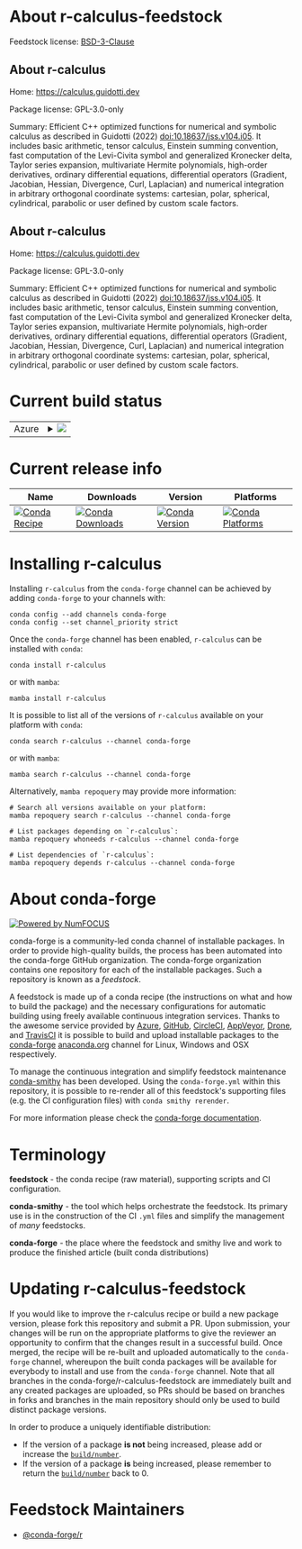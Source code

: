About r-calculus-feedstock
==========================

Feedstock license: [BSD-3-Clause](https://github.com/conda-forge/r-calculus-feedstock/blob/main/LICENSE.txt)


About r-calculus
----------------

Home: https://calculus.guidotti.dev

Package license: GPL-3.0-only

Summary: Efficient C++ optimized functions for numerical and symbolic calculus as described in Guidotti (2022) <doi:10.18637/jss.v104.i05>. It includes basic arithmetic, tensor calculus, Einstein summing convention, fast computation of the Levi-Civita symbol and generalized Kronecker delta, Taylor series expansion, multivariate Hermite polynomials, high-order derivatives, ordinary differential equations, differential operators (Gradient, Jacobian, Hessian, Divergence, Curl, Laplacian) and numerical integration in arbitrary orthogonal coordinate systems: cartesian, polar, spherical, cylindrical, parabolic or user defined by custom scale factors.

About r-calculus
----------------

Home: https://calculus.guidotti.dev

Package license: GPL-3.0-only

Summary: Efficient C++ optimized functions for numerical and symbolic calculus as described in Guidotti (2022) <doi:10.18637/jss.v104.i05>. It includes basic arithmetic, tensor calculus, Einstein summing convention, fast computation of the Levi-Civita symbol and generalized Kronecker delta, Taylor series expansion, multivariate Hermite polynomials, high-order derivatives, ordinary differential equations, differential operators (Gradient, Jacobian, Hessian, Divergence, Curl, Laplacian) and numerical integration in arbitrary orthogonal coordinate systems: cartesian, polar, spherical, cylindrical, parabolic or user defined by custom scale factors.

Current build status
====================


<table>
    
  <tr>
    <td>Azure</td>
    <td>
      <details>
        <summary>
          <a href="https://dev.azure.com/conda-forge/feedstock-builds/_build/latest?definitionId=18320&branchName=main">
            <img src="https://dev.azure.com/conda-forge/feedstock-builds/_apis/build/status/r-calculus-feedstock?branchName=main">
          </a>
        </summary>
        <table>
          <thead><tr><th>Variant</th><th>Status</th></tr></thead>
          <tbody><tr>
              <td>linux_64_r_base4.3</td>
              <td>
                <a href="https://dev.azure.com/conda-forge/feedstock-builds/_build/latest?definitionId=18320&branchName=main">
                  <img src="https://dev.azure.com/conda-forge/feedstock-builds/_apis/build/status/r-calculus-feedstock?branchName=main&jobName=linux&configuration=linux%20linux_64_r_base4.3" alt="variant">
                </a>
              </td>
            </tr><tr>
              <td>linux_64_r_base4.4</td>
              <td>
                <a href="https://dev.azure.com/conda-forge/feedstock-builds/_build/latest?definitionId=18320&branchName=main">
                  <img src="https://dev.azure.com/conda-forge/feedstock-builds/_apis/build/status/r-calculus-feedstock?branchName=main&jobName=linux&configuration=linux%20linux_64_r_base4.4" alt="variant">
                </a>
              </td>
            </tr><tr>
              <td>osx_64_r_base4.3</td>
              <td>
                <a href="https://dev.azure.com/conda-forge/feedstock-builds/_build/latest?definitionId=18320&branchName=main">
                  <img src="https://dev.azure.com/conda-forge/feedstock-builds/_apis/build/status/r-calculus-feedstock?branchName=main&jobName=osx&configuration=osx%20osx_64_r_base4.3" alt="variant">
                </a>
              </td>
            </tr><tr>
              <td>osx_64_r_base4.4</td>
              <td>
                <a href="https://dev.azure.com/conda-forge/feedstock-builds/_build/latest?definitionId=18320&branchName=main">
                  <img src="https://dev.azure.com/conda-forge/feedstock-builds/_apis/build/status/r-calculus-feedstock?branchName=main&jobName=osx&configuration=osx%20osx_64_r_base4.4" alt="variant">
                </a>
              </td>
            </tr><tr>
              <td>win_64_r_base4.3</td>
              <td>
                <a href="https://dev.azure.com/conda-forge/feedstock-builds/_build/latest?definitionId=18320&branchName=main">
                  <img src="https://dev.azure.com/conda-forge/feedstock-builds/_apis/build/status/r-calculus-feedstock?branchName=main&jobName=win&configuration=win%20win_64_r_base4.3" alt="variant">
                </a>
              </td>
            </tr><tr>
              <td>win_64_r_base4.4</td>
              <td>
                <a href="https://dev.azure.com/conda-forge/feedstock-builds/_build/latest?definitionId=18320&branchName=main">
                  <img src="https://dev.azure.com/conda-forge/feedstock-builds/_apis/build/status/r-calculus-feedstock?branchName=main&jobName=win&configuration=win%20win_64_r_base4.4" alt="variant">
                </a>
              </td>
            </tr>
          </tbody>
        </table>
      </details>
    </td>
  </tr>
</table>

Current release info
====================

| Name | Downloads | Version | Platforms |
| --- | --- | --- | --- |
| [![Conda Recipe](https://img.shields.io/badge/recipe-r--calculus-green.svg)](https://anaconda.org/conda-forge/r-calculus) | [![Conda Downloads](https://img.shields.io/conda/dn/conda-forge/r-calculus.svg)](https://anaconda.org/conda-forge/r-calculus) | [![Conda Version](https://img.shields.io/conda/vn/conda-forge/r-calculus.svg)](https://anaconda.org/conda-forge/r-calculus) | [![Conda Platforms](https://img.shields.io/conda/pn/conda-forge/r-calculus.svg)](https://anaconda.org/conda-forge/r-calculus) |

Installing r-calculus
=====================

Installing `r-calculus` from the `conda-forge` channel can be achieved by adding `conda-forge` to your channels with:

```
conda config --add channels conda-forge
conda config --set channel_priority strict
```

Once the `conda-forge` channel has been enabled, `r-calculus` can be installed with `conda`:

```
conda install r-calculus
```

or with `mamba`:

```
mamba install r-calculus
```

It is possible to list all of the versions of `r-calculus` available on your platform with `conda`:

```
conda search r-calculus --channel conda-forge
```

or with `mamba`:

```
mamba search r-calculus --channel conda-forge
```

Alternatively, `mamba repoquery` may provide more information:

```
# Search all versions available on your platform:
mamba repoquery search r-calculus --channel conda-forge

# List packages depending on `r-calculus`:
mamba repoquery whoneeds r-calculus --channel conda-forge

# List dependencies of `r-calculus`:
mamba repoquery depends r-calculus --channel conda-forge
```


About conda-forge
=================

[![Powered by
NumFOCUS](https://img.shields.io/badge/powered%20by-NumFOCUS-orange.svg?style=flat&colorA=E1523D&colorB=007D8A)](https://numfocus.org)

conda-forge is a community-led conda channel of installable packages.
In order to provide high-quality builds, the process has been automated into the
conda-forge GitHub organization. The conda-forge organization contains one repository
for each of the installable packages. Such a repository is known as a *feedstock*.

A feedstock is made up of a conda recipe (the instructions on what and how to build
the package) and the necessary configurations for automatic building using freely
available continuous integration services. Thanks to the awesome service provided by
[Azure](https://azure.microsoft.com/en-us/services/devops/), [GitHub](https://github.com/),
[CircleCI](https://circleci.com/), [AppVeyor](https://www.appveyor.com/),
[Drone](https://cloud.drone.io/welcome), and [TravisCI](https://travis-ci.com/)
it is possible to build and upload installable packages to the
[conda-forge](https://anaconda.org/conda-forge) [anaconda.org](https://anaconda.org/)
channel for Linux, Windows and OSX respectively.

To manage the continuous integration and simplify feedstock maintenance
[conda-smithy](https://github.com/conda-forge/conda-smithy) has been developed.
Using the ``conda-forge.yml`` within this repository, it is possible to re-render all of
this feedstock's supporting files (e.g. the CI configuration files) with ``conda smithy rerender``.

For more information please check the [conda-forge documentation](https://conda-forge.org/docs/).

Terminology
===========

**feedstock** - the conda recipe (raw material), supporting scripts and CI configuration.

**conda-smithy** - the tool which helps orchestrate the feedstock.
                   Its primary use is in the construction of the CI ``.yml`` files
                   and simplify the management of *many* feedstocks.

**conda-forge** - the place where the feedstock and smithy live and work to
                  produce the finished article (built conda distributions)


Updating r-calculus-feedstock
=============================

If you would like to improve the r-calculus recipe or build a new
package version, please fork this repository and submit a PR. Upon submission,
your changes will be run on the appropriate platforms to give the reviewer an
opportunity to confirm that the changes result in a successful build. Once
merged, the recipe will be re-built and uploaded automatically to the
`conda-forge` channel, whereupon the built conda packages will be available for
everybody to install and use from the `conda-forge` channel.
Note that all branches in the conda-forge/r-calculus-feedstock are
immediately built and any created packages are uploaded, so PRs should be based
on branches in forks and branches in the main repository should only be used to
build distinct package versions.

In order to produce a uniquely identifiable distribution:
 * If the version of a package **is not** being increased, please add or increase
   the [``build/number``](https://docs.conda.io/projects/conda-build/en/latest/resources/define-metadata.html#build-number-and-string).
 * If the version of a package **is** being increased, please remember to return
   the [``build/number``](https://docs.conda.io/projects/conda-build/en/latest/resources/define-metadata.html#build-number-and-string)
   back to 0.

Feedstock Maintainers
=====================

* [@conda-forge/r](https://github.com/conda-forge/r/)

